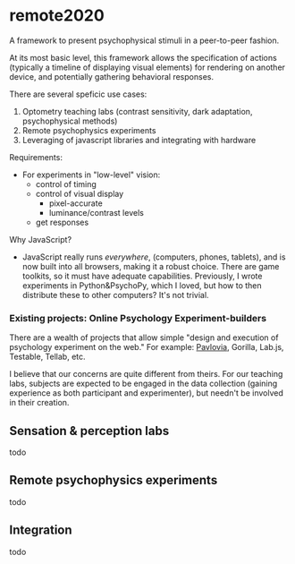 # remote2020
A framework to present psychophysical stimuli in a peer-to-peer fashion.

At its most basic level, this framework allows the specification of actions (typically a timeline of displaying visual elements) for rendering on another device, and potentially gathering behavioral responses.

There are several speficic use cases:

1. Optometry teaching labs (contrast sensitivity, dark adaptation, psychophysical methods)
1. Remote psychophysics experiments
1. Leveraging of javascript libraries and integrating with hardware

Requirements:
- For experiments in "low-level" vision:
  - control of timing
  - control of visual display
    - pixel-accurate
    - luminance/contrast levels
  - get responses

Why JavaScript?
- JavaScript really runs *everywhere*, (computers, phones, tablets), and is now built into all browsers, making it a robust choice. There are game toolkits, so it must have adequate capabilities. Previously, I wrote experiments in Python&PsychoPy, which I loved, but how to then distribute these to other computers? It's not trivial.

### Existing projects: Online Psychology Experiment-builders

There are a wealth of projects that allow simple "design and execution of psychology experiment on the web." For example: [Pavlovia](http://pavlovia.org), Gorilla, Lab.js, Testable, Tellab, etc.

I believe that our concerns are quite different from theirs. For our teaching labs, subjects are expected to be engaged in the data collection (gaining experience as both participant and experimenter), but needn't be involved in their creation.

## Sensation & perception labs

todo

## Remote psychophysics experiments

todo

## Integration

todo
